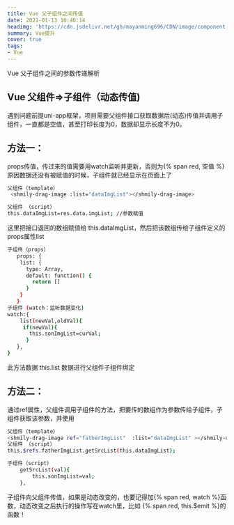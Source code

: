 ```yaml
---
title: Vue 父子组件之间传值
date: 2021-01-13 10:46:14
headimg: 'https://cdn.jsdelivr.net/gh/mayanming696/CDN/image/component.png'
summary: Vue提升
cover: true
tags:
- Vue
---
```


Vue 父子组件之间的参数传递解析
<!-- more -->

## Vue 父组件=>子组件（动态传值)

遇到问题前提uni-app框架，项目需要父组件接口获取数据后(动态)传值并调用子组件，一直都是空值，甚至打印长度为0，数据却显示长度不为0。

## 方法一：
props传值，传过来的值需要用watch监听并更新，否则为{% span red, 空值 %}
原因数据还没有被赋值的时候，子组件就已经显示在页面上了

``` bash
父组件（template）
 <shmily-drag-image :list="dataImgList"></shmily-drag-image>

父组件 （script）
this.dataImgList=res.data.imgList; //参数赋值
``` 

这里把接口返回的数组赋值给
this.dataImgList，然后把该数组传给子组件定义的props属性list

``` bash
子组件（props）
   props: {
    list: {
      type: Array,
      default: function() {
        return []
      }
    }
   }
子组件 (watch：监听数据变化)
watch:{
    list(newVal,oldVal){
     if(newVal){
       this.sonImgList=curVal;
      }
   },
}
``` 

此方法数据 this.list 数据进行父组件子组件绑定

## 方法二：
通过ref属性，父组件调用子组件的方法，把要传的数组作为参数传给子组件，子组件获取该参数，并使用

``` bash
父组件（template）
<shmily-drag-image ref="fatherImgList"  :list="dataImgList" ></shmily-drag-image>
父组件 （script）
this.$refs.fatherImgList.getSrcList(this.dataImgList); 
``` 

``` bash
子组件（script）
	getSrcList(val){
        this.sonImgList=val;
	},
``` 

子组件向父组件传值，如果是动态改变的，也要记得加{% span red, watch %}函数，动态改变之后执行的操作写在watch里，比如 {% span red, this.$emit %}的函数！



